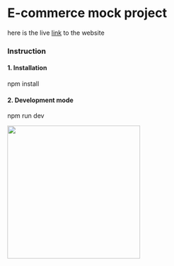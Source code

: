 # E-commerce mock project 

here is the live [link](https://mytheresa-inky.vercel.app/) to the website

### Instruction

#### 1. Installation

npm install

#### 2. Development mode

npm run dev



<img width="300" alt="" src="https://res.cloudinary.com/tursynbekoff/image/upload/v1662690295/app.jpg">